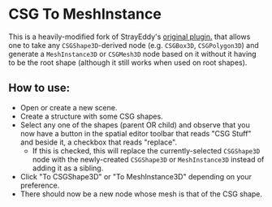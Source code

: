 # CSG To MeshInstance
This is a heavily-modified fork of StrayEddy's
[original plugin.](https://github.com/StrayEddy/GodotPlugin-CSGToMeshInstance)
that allows one to take any `CSGShape3D`-derived node
(e.g. `CSGBox3D`, `CSGPolygon3D`) and generate a `MeshInstance3D` or
`CSGMesh3D` node based on it without it having to be the root shape (although
it still works when used on root shapes).

## How to use:
- Open or create a new scene.
- Create a structure with some CSG shapes.
- Select any one of the shapes (parent OR child) and observe that you now have
a button in the spatial editor toolbar that reads "CSG Stuff" and beside it,
a checkbox that reads "replace".
    - If this is checked, this will replace the currently-selected `CSGShape3D`
    node with the newly-created `CSGShape3D` or `MeshInstance3D` instead of
    adding it as a sibling.
- Click "To CSGShape3D" or "To MeshInstance3D" depending on your preference.
- There should now be a new node whose mesh is that of the CSG shape.

